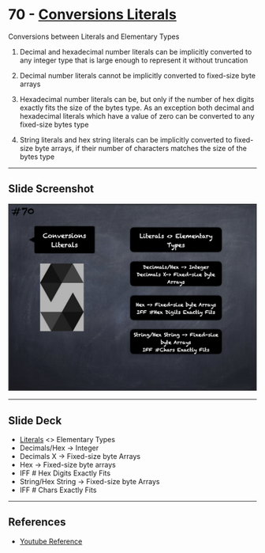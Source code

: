 # 70 - [Conversions Literals](Conversions%20Literals.md)
Conversions between Literals and Elementary Types

1.  Decimal and hexadecimal number literals can be implicitly converted to any integer type that is large enough to represent it without truncation
    
2.  Decimal number literals cannot be implicitly converted to fixed-size byte arrays
    
3.  Hexadecimal number literals can be, but only if the number of hex digits exactly fits the size of the bytes type. As an exception both decimal and hexadecimal literals which have a value of zero can be converted to any fixed-size bytes type
    
4.  String literals and hex string literals can be implicitly converted to fixed-size byte arrays, if their number of characters matches the size of the bytes type

___
## Slide Screenshot
![070.png](../images/solidity101/070.png)
___
## Slide Deck
- [Literals](Literals.md) <> Elementary Types
- Decimals/Hex -> Integer
- Decimals X -> Fixed-size byte Arrays
- Hex -> Fixed-size byte arrays
- IFF # Hex Digits Exactly Fits
- String/Hex String -> Fixed-size byte Arrays
- IFF # Chars Exactly Fits
___
## References
- [Youtube Reference](https://youtu.be/WgU7KKKomMk?t=860)



